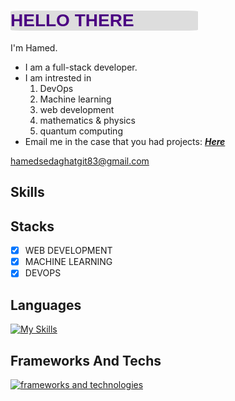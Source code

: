 <h1 style="color: indigo;background-color:#dddddd;border-radius:5%; width: 300px;font-family: 'Franklin Gothic Medium', 'Arial Narrow', Arial, sans-serif;"> HELLO‌ THERE </h1>

I'm Hamed.
- I am a full-stack developer.
- I am intrested in
    1. DevOps
    2. Machine learning
    3. web development
    4. mathematics & physics
    5. quantum computing
- Email me in the case that you had projects: <a href="mailto:hamedsedaghatgit83@gmail.com?subject=PROJECT%20ORDER&body=I%20have%20a%20project%20...">
<strong><i>Here</i></strong></a>

hamedsedaghatgit83@gmail.com

## Skills

## Stacks

- [x] WEB DEVELOPMENT 
- [x] MACHINE LEARNING
- [x] DEVOPS

## Languages

[![My Skills](https://skillicons.dev/icons?i=js,ts,py,cs,cpp,html,css)](https://skillicons.dev)

## Frameworks And Techs

[![frameworks and technologies]("https://skillicons.dev/icons?i=nodejs,express,django,react,nextjs,selenium,tensorflow,prisma,mysql,postgres,mongodb,vim,postman,git" )](https://skillicons.dev)
